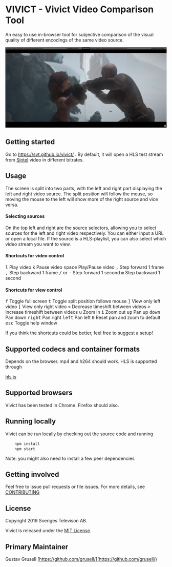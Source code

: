 # VIVICT - Vivict Video Comparison Tool

An easy to use in-browser tool for subjective comparison of the visual quality of different encodings of the same video source.

![](docs/screenshot.png?raw=true "vivict screenshot")

## Getting started
Go to https://svt.github.io/vivict/ . By default, it will open a HLS test stream from [Sintel](https://durian.blender.org/) video in different bitrates.


## Usage

The screen is split into two parts, with the left and right part displaying the left and right video source. The split position will follow the mouse, so moving the mouse to the left will show more of the right source and vice versa.

#### Selecting sources

On the top left and right are the source selectors, allowing you to select sources for the left and right video 
respectively. You can either input a URL or open a local file. If the source is a HLS-playlist, you can also select which video stream you want to view.

#### Shortcuts for video control

<kbd>l</kbd> Play video
<kbd>k</kbd> Pause video
<kbd>space</kbd> Play/Pause video
<kbd>,</kbd> Step forward 1 frame
<kbd>,</kbd> Step backward 1 frame
<kbd>/</kbd> or <kbd>-</kbd>  Step forward 1 second
<kbd>m</kbd> Step backward 1 second

#### Shortcuts for view control

<kbd>f</kbd> Toggle full screen
<kbd>t</kbd> Toggle split position follows mouse
<kbd>]</kbd> View only left video
<kbd>\[</kbd> View only right video
<kbd><</kbd> Decrease timeshift between videos
<kbd>></kbd> Increase timeshift between videos
<kbd>u</kbd>  Zoom in
<kbd>i</kbd> Zoom out
<kbd>up</kbd> Pan up
<kbd>down</kbd> Pan down
<kbd>right</kbd> Pan right
<kbd>left</kbd> Pan left
<kbd>0</kbd> Reset pan and zoom to default
<kbd>esc</kbd> Toggle help window

If you think the shortcuts could be better, feel free to suggest a setup!

## Supported codecs and container formats

Depends on the browser. mp4 and h264 should work. HLS is supported through

 [hls.js](https://github.com/video-dev/hls.js/)

## Supported browsers

Vivict has been tested in Chrome. Firefox should also.

## Running locally

Vivict can be run locally by checking out the source code and running

```
    npm install
    npm start

```
Note: you might also need to install a few peer dependencies

## Getting involved

Feel free to issue pull requests or file issues. For more details, see [CONTRIBUTING](CONTRIBUTING.md)

## License

Copyright 2019 Sveriges Televison AB.

Vivict is released under the [MIT License](LICENSE).

## Primary Maintainer

Gustav Grusell [https://github.com/grusell/](https://github.com/grusell/)
